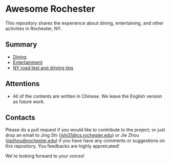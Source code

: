 # Awesome Rochester
This repository shares the experience about dining, entertaining, and other activities in Rochester, NY.

## Summary

- [Dining](https://github.com/jshi31/awesome-rochester/tree/master/dining)
- [Entertainment](https://github.com/jshi31/awesome-rochester/tree/master/entertaining)
- [NY road test and driving tips](https://github.com/jshi31/awesome-rochester/tree/master/driving)

## Attentions
- All of the contents are written in Chinese. We leave the English version as future work.

## Contacts
Please do a pull request if you would like to contribute to the project; 
or just drop an email to Jing Shi (jshi31@cs.rochester.edu) or
Jie Zhou (jiezhou@rochester.edu) if you have have any comments or
suggestions on this repository. 
You feedbacks are highly appreicated!

We're looking forward to your voices!

